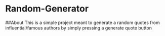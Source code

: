 # Random-Generator

##About
This is a simple project meant to generate a random quotes from influential/famous authors by simply pressing a generate quote button
